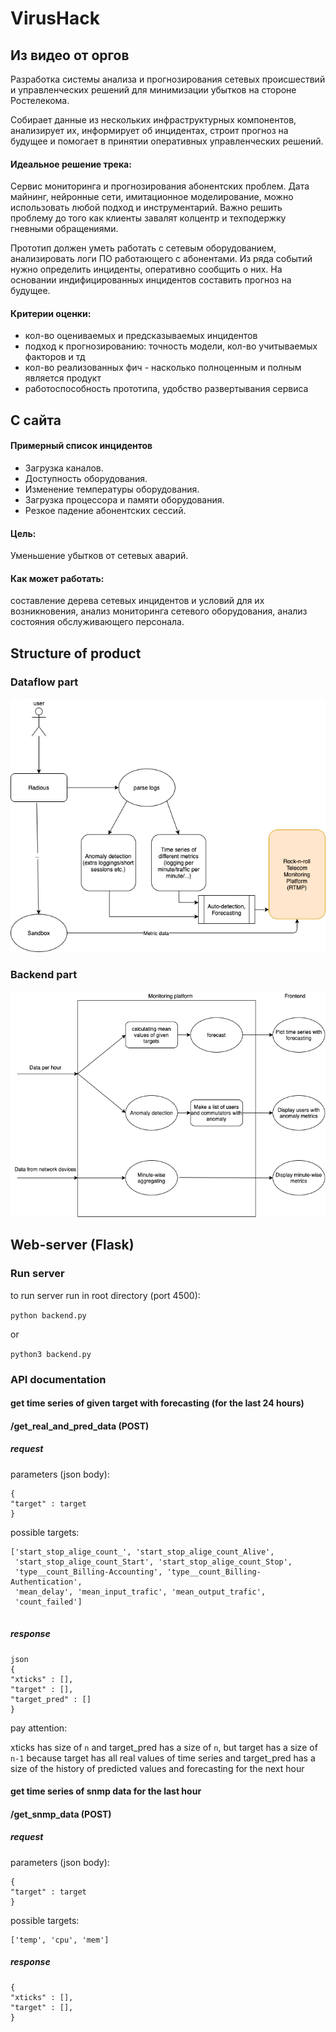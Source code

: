 # VirusHack

## Из видео от оргов

Разработка системы анализа и прогнозирования сетевых происшествий и управленческих решений для минимизации убытков на стороне Ростелекома.

Собирает данные из нескольких инфраструктурных компонентов, анализирует их, информирует об инцидентах, строит прогноз на будущее и помогает в принятии оперативных управленческих решений.

#### Идеальное решение трека:

Cервис мониторинга и прогнозирования абонентских проблем. Дата майнинг, нейронные сети, имитационное моделирование, можно использовать любой подход и инструментарий. Важно решить проблему до того как клиенты завалят колцентр и техподержку гневными обращениями.

Прототип должен уметь работать с сетевым оборудованием, анализировать логи ПО работающего с абонентами. Из ряда событий нужно определить инциденты, оперативно сообщить о них. На основании индифицированных инцидентов составить прогноз на будущее.

#### Критерии оценки:
- кол-во оцениваемых и предсказываемых инцидентов
- подход к прогнозированию: точность модели, кол-во учитываемых факторов и тд
- кол-во реализованных фич - насколько полноценным и полным является продукт
- работоспособность прототипа, удобство развертывания сервиса

## С сайта

#### Примерный список инцидентов
+ Загрузка каналов.
+ Доступность оборудования.
+ Изменение температуры оборудования.
+ Загрузка процессора и памяти оборудования.
+ Резкое падение абонентских сессий.

#### Цель:
Уменьшение убытков от сетевых аварий. 

#### Как может работать:
составление дерева сетевых инцидентов и условий для их возникновения, анализ мониторинга сетевого оборудования, анализ состояния обслуживающего персонала.

## Structure of product

### Dataflow part

![](dataflow.png)

### Backend part

![](backend_diagram.png)

## Web-server (Flask)

### Run server

to run server run in root directory (port 4500):

`python backend.py`

or

`python3 backend.py`


### API documentation

#### get time series of given target with forecasting (for the last 24 hours)

#### /get_real_and_pred_data (POST)

##### request

parameters (json body):

```
{
"target" : target
}
```
possible targets:

```
['start_stop_alige_count_', 'start_stop_alige_count_Alive',
 'start_stop_alige_count_Start', 'start_stop_alige_count_Stop',
 'type__count_Billing-Accounting', 'type__count_Billing-Authentication',
 'mean_delay', 'mean_input_trafic', 'mean_output_trafic',
 'count_failed']
 
 ```
 
##### response

```
json
{ 
"xticks" : [],
"target" : [],
"target_pred" : []
}
```

pay attention:

xticks has size of `n` and target_pred has a size of `n`, but target has a size of `n-1` because target has all real values of time series and target_pred has a size of the history of predicted values and forecasting for the next hour



#### get time series of snmp data for the last hour

#### /get_snmp_data (POST)

##### request

parameters (json body):

```
{
"target" : target
}
```
possible targets:

```
['temp', 'cpu', 'mem']
```
 
##### response

```
{ 
"xticks" : [],
"target" : [],
}
```
